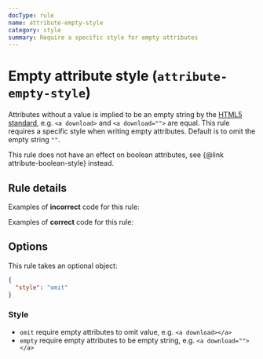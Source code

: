 ```yaml
---
docType: rule
name: attribute-empty-style
category: style
summary: Require a specific style for empty attributes
---
```


# Empty attribute style (`attribute-empty-style`)

Attributes without a value is implied to be an empty string by the [HTML5 standard][whatwg], e.g. `<a download>` and `<a download="">` are equal.
This rule requires a specific style when writing empty attributes.
Default is to omit the empty string `""`.

This rule does not have an effect on boolean attributes, see {@link attribute-boolean-style} instead.

[whatwg]: https://html.spec.whatwg.org/multipage/syntax.html#attributes-2

## Rule details

Examples of **incorrect** code for this rule:

<validate name="incorrect" rules="attribute-empty-style">
    <a download=""></a>
</validate>

Examples of **correct** code for this rule:

<validate name="correct" rules="attribute-empty-style">
    <a download></a>
</validate>

## Options

This rule takes an optional object:

```json
{
  "style": "omit"
}
```

### Style

- `omit` require empty attributes to omit value, e.g. `<a download></a>`
- `empty` require empty attributes to be empty string, e.g. `<a download=""></a>`
